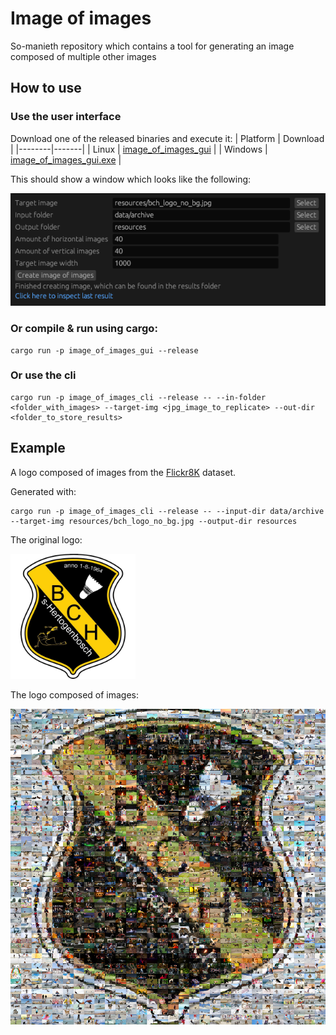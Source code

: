 # Image of images
So-manieth repository which contains a tool for generating an image composed of multiple other images

## How to use

### Use the user interface
Download one of the released binaries and execute it:
| Platform | Download |
|--------|-------|
| Linux   | [image_of_images_gui](https://github.com/NilsHasNoGithub/image_of_images/releases/download/v0.5.0/image_of_images_gui)  |
| Windows | [image_of_images_gui.exe](https://github.com/NilsHasNoGithub/image_of_images/releases/download/v0.5.0/image_of_images_gui.exe)  |
<!-- | Apple (failed) | Build failed -->
This should show a window which looks like the following:

<img src="resources/gui.png" width="800"/>

### Or compile & run using cargo:
```
cargo run -p image_of_images_gui --release
```

### Or use the cli
```
cargo run -p image_of_images_cli --release -- --in-folder <folder_with_images> --target-img <jpg_image_to_replicate> --out-dir <folder_to_store_results>
```

## Example
A logo composed of images from the [Flickr8K](https://www.kaggle.com/adityajn105/flickr8k/activity) dataset.

Generated with:
```
cargo run -p image_of_images_cli --release -- --input-dir data/archive --target-img resources/bch_logo_no_bg.jpg --output-dir resources
```

The original logo:

<img src="resources/bch_logo_no_bg.jpg" width="200"/>

The logo composed of images:

<img src="resources/result.png" width="800"/>
